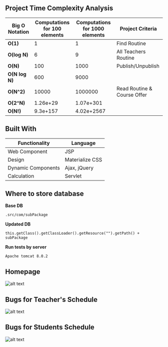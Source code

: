 ## Project Time Complexity Analysis

| Big O Notation | Computations for 100 elements | Computations for 1000 elements  | Project Criteria |
| -------------- | ----------------------------- | ------------------------------- | ---------------- |
| **O(1)**       | 1                             | 1                               | Find Routine     |
| **O(log N)**   | 6                             | 9                               | All Teachers Routine |
| **O(N)**       | 100                           | 1000                            | Publish/Unpublish |
| **O(N log N)** | 600                           | 9000                            | 
| **O(N^2)**     | 10000                         | 1000000                         | Read Routine & Course Offer | 
| **O(2^N)**     | 1.26e+29                      | 1.07e+301                       |                  |
| **O(N!)**      | 9.3e+157                      | 4.02e+2567                      |                  |

## Built With

| Functionality | Language |
| ------------- | ------------- |
| Web Component  | JSP  |
| Design  | Materialize CSS  |
| Dynamic Components  | Ajax, jQuery  |
| Calculation  | Servlet  |

## Where to store database

**Base DB**
```
.src/com/subPackage
```

**Updated DB**
```
this.getClass().getClassLoader().getResource("").getPath() + subPackage
```

**Run tests by server**
```
Apache tomcat 8.0.2
```

## Homepage
![alt text](https://github.com/TeamTigers-IT/Routine-Explorer-and-Analytical-Intelligence/blob/master/RE/homepage.png)

## Bugs for Teacher's Schedule
![alt text](https://github.com/TeamTigers-IT/Routine-Explorer-and-Analytical-Intelligence/blob/master/RE/BugTeacherAll.png)

## Bugs for Students Schedule
![alt text](https://github.com/TeamTigers-IT/Routine-Explorer-and-Analytical-Intelligence/blob/master/RE/BugStudentAll.png)

